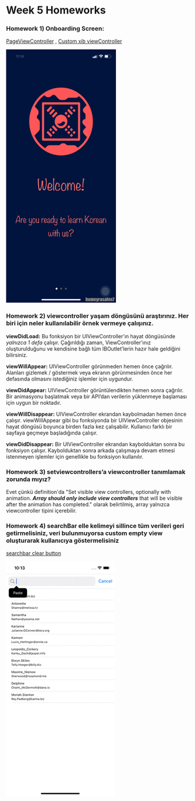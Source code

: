 # Week 5 Homeworks
### Homework 1) Onboarding Screen:

[PageViewController](https://github.com/humeyrasahin7/TurkcellHomeworks/blob/master/week05/OnboardingScreen/OnboardingScreen/OnboargingPageViewController.swift) , [Custom xib viewController](https://github.com/humeyrasahin7/TurkcellHomeworks/blob/master/week05/OnboardingScreen/Onboarding/OnboardingViewController.swift)

<img src="https://github.com/humeyrasahin7/TurkcellHomeworks/blob/master/week05/onboarding.gif" width="300" height="690">

### Homework 2) viewcontroller yaşam döngüsünü araştırınız. Her biri için neler kullanılabilir örnek vermeye çalışınız.
**viewDidLoad:**
Bu fonksiyon bir UIViewController’ın hayat döngüsünde *yalnızca 1 defa* çalışır. Çağırıldığı zaman, ViewController’ınız oluşturulduğunu ve kendisine bağlı tüm IBOutlet’lerin hazır hale geldiğini bilirsiniz.

**viewWillAppear:**
UIViewController görünmeden hemen önce çağrılır. Alanları gizlemek / göstermek veya ekranın görünmesinden önce her defasında olmasını istediğiniz işlemler için uygundur.

**viewDidAppear:**
UIViewController görüntülendikten hemen sonra çağrılır. Bir animasyonu başlatmak veya bir API’dan verilerin yüklenmeye başlaması için uygun bir noktadır.

**viewWillDisappear:**
UIViewController ekrandan kaybolmadan hemen önce çalışır. viewWillAppear gibi bu fonksiyonda bir UIViewController objesinin hayat döngüsü boyunca birden fazla kez çalışabilir. Kullanıcı farklı bir sayfaya geçmeye başladığında çalışır.

**viewDidDisappear:**
Bir UIViewController ekrandan kaybolduktan sonra bu fonksiyon çalışır. Kaybolduktan sonra arkada çalışmaya devam etmesi istenmeyen işlemler için genellikle bu fonksiyon kullanılır.

### Homework 3) setviewcontrollers’a viewcontroller tanımlamak zorunda mıyız?
Evet çünkü definition'da "Set visible view controllers, optionally with animation. ***Array should only include view controllers*** that will be visible after the animation has completed." olarak belirtilmiş, array yalnızca viewcontroller tipini içerebilir.

### Homework 4) searchBar elle kelimeyi sillince tüm verileri geri getirmelisiniz, veri bulunmuyorsa custom empty view oluşturarak kullanıcıya göstermelisiniz

[searchbar clear button](https://github.com/humeyrasahin7/TurkcellHomeworks/blob/master/week05/SearchbarHomework/SearchbarHomework/SearchViewController.swift)


<img src="https://github.com/humeyrasahin7/TurkcellHomeworks/blob/master/week05/nomatch.gif">
